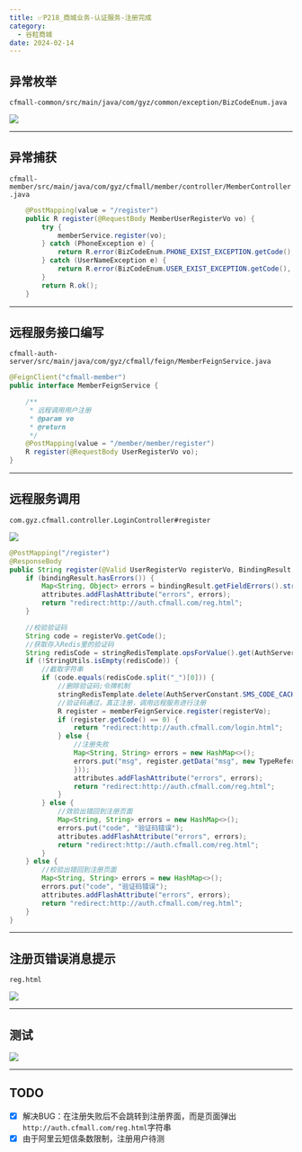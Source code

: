```yaml
---
title: ✅P218_商城业务-认证服务-注册完成
category:
  - 谷粒商城
date: 2024-02-14
---
```


<!-- more -->

## 异常枚举

`cfmall-common/src/main/java/com/gyz/common/exception/BizCodeEnum.java`

![](https://cfmall-hello.oss-cn-beijing.aliyuncs.com/images/202304/202304071823362.png#id=KDLjN&originHeight=376&originWidth=767&originalType=binary&ratio=1&rotation=0&showTitle=false&status=done&style=none&title=)

---

## 异常捕获
`cfmall-member/src/main/java/com/gyz/cfmall/member/controller/MemberController.java`
```java
    @PostMapping(value = "/register")
    public R register(@RequestBody MemberUserRegisterVo vo) {
        try {
            memberService.register(vo);
        } catch (PhoneException e) {
            return R.error(BizCodeEnum.PHONE_EXIST_EXCEPTION.getCode(), BizCodeEnum.PHONE_EXIST_EXCEPTION.getMessage());
        } catch (UserNameException e) {
            return R.error(BizCodeEnum.USER_EXIST_EXCEPTION.getCode(), BizCodeEnum.USER_EXIST_EXCEPTION.getMessage());
        }
        return R.ok();
    }
```

---

## 远程服务接口编写

`cfmall-auth-server/src/main/java/com/gyz/cfmall/feign/MemberFeignService.java`

```java
@FeignClient("cfmall-member")
public interface MemberFeignService {

    /**
     * 远程调用用户注册
     * @param vo
     * @return
     */
    @PostMapping(value = "/member/member/register")
    R register(@RequestBody UserRegisterVo vo);
}
```

---

## 远程服务调用

`com.gyz.cfmall.controller.LoginController#register`

![](https://cfmall-hello.oss-cn-beijing.aliyuncs.com/images/202304/202304071833019.png#id=y2m03&originHeight=789&originWidth=1184&originalType=binary&ratio=1&rotation=0&showTitle=false&status=done&style=none&title=)

```java
@PostMapping("/register")
@ResponseBody
public String register(@Valid UserRegisterVo registerVo, BindingResult bindingResult, RedirectAttributes attributes) {
    if (bindingResult.hasErrors()) {
        Map<String, Object> errors = bindingResult.getFieldErrors().stream().collect(Collectors.toMap(FieldError::getField, FieldError::getDefaultMessage));
        attributes.addFlashAttribute("errors", errors);
        return "redirect:http://auth.cfmall.com/reg.html";
    }

    //校验验证码
    String code = registerVo.getCode();
    //获取存入Redis里的验证码
    String redisCode = stringRedisTemplate.opsForValue().get(AuthServerConstant.SMS_CODE_CACHE_PREFIX + registerVo.getPhone());
    if (!StringUtils.isEmpty(redisCode)) {
        //截取字符串
        if (code.equals(redisCode.split("_")[0])) {
            //删除验证码;令牌机制
            stringRedisTemplate.delete(AuthServerConstant.SMS_CODE_CACHE_PREFIX + registerVo.getPhone());
            //验证码通过，真正注册，调用远程服务进行注册
            R register = memberFeignService.register(registerVo);
            if (register.getCode() == 0) {
                return "redirect:http://auth.cfmall.com/login.html";
            } else {
                //注册失败
                Map<String, String> errors = new HashMap<>();
                errors.put("msg", register.getData("msg", new TypeReference<String>() {
                }));
                attributes.addFlashAttribute("errors", errors);
                return "redirect:http://auth.cfmall.com/reg.html";
            }
        } else {
            //效验出错回到注册页面
            Map<String, String> errors = new HashMap<>();
            errors.put("code", "验证码错误");
            attributes.addFlashAttribute("errors", errors);
            return "redirect:http://auth.cfmall.com/reg.html";
        }
    } else {
        //校验出错回到注册页面
        Map<String, String> errors = new HashMap<>();
        errors.put("code", "验证码错误");
        attributes.addFlashAttribute("errors", errors);
        return "redirect:http://auth.cfmall.com/reg.html";
    }
}
```

---

## 注册页错误消息提示

`reg.html`

![](https://cfmall-hello.oss-cn-beijing.aliyuncs.com/img/202304/image-20230409001700880.png#id=KptAD&originHeight=367&originWidth=1652&originalType=binary&ratio=1&rotation=0&showTitle=false&status=done&style=none&title=)

<div class="tips" style="color: red" th:text="${errors != null ? (#maps.containsKey(errors, 'msg') ? errors.msg : '') : ''}"></div>

---

## 测试
![](https://cfmall-hello.oss-cn-beijing.aliyuncs.com/img/202312/a9e3cf8729f8a2a864de13f728c4cb14.png#id=qnrDF&originHeight=737&originWidth=1333&originalType=binary&ratio=1&rotation=0&showTitle=false&status=done&style=none&title=)

---

## TODO

- [x] 解决BUG：在注册失败后不会跳转到注册界面，而是页面弹出`http://auth.cfmall.com/reg.html`字符串
- [X] 由于阿里云短信条数限制，注册用户待测
